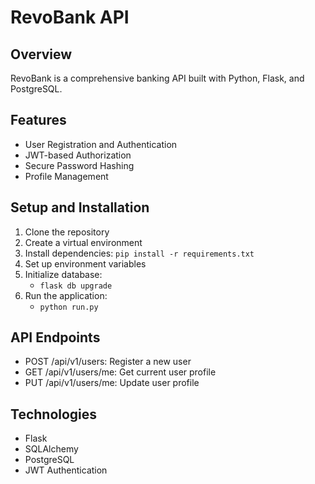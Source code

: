 # RevoBank API

## Overview
RevoBank is a comprehensive banking API built with Python, Flask, and PostgreSQL.

## Features
- User Registration and Authentication
- JWT-based Authorization
- Secure Password Hashing
- Profile Management

## Setup and Installation
1. Clone the repository
2. Create a virtual environment
3. Install dependencies: `pip install -r requirements.txt`
4. Set up environment variables
5. Initialize database: 
   - `flask db upgrade`
6. Run the application: 
   - `python run.py`

## API Endpoints
- POST /api/v1/users: Register a new user
- GET /api/v1/users/me: Get current user profile
- PUT /api/v1/users/me: Update user profile

## Technologies
- Flask
- SQLAlchemy
- PostgreSQL
- JWT Authentication